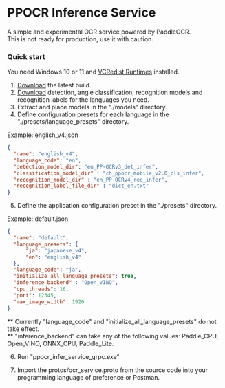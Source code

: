 # PPOCR Inference Service

A simple and experimental OCR service powered by PaddleOCR. <br>
This is not ready for production, use it with caution.

### Quick start

You need Windows 10 or 11 and [VCRedist Runtimes](https://www.techpowerup.com/download/visual-c-redistributable-runtime-package-all-in-one/) installed. <br>

1. [Download](https://github.com/matt-m-o/PPOCR-Inference-Service/releases) the latest build.
2. [Download](https://github.com/PaddlePaddle/PaddleOCR/blob/release/2.7/doc/doc_en/models_list_en.md) detection, angle classification, recognition models and recognition labels for the languages you need.
3. Extract and place models in the "./models" directory.
4. Define configuration presets for each language in the "./presets/language_presets" directory.

Example: english_v4.json
```json
{
  "name": "english_v4",
  "language_code": "en",
  "detection_model_dir": "en_PP-OCRv3_det_infer",
  "classification_model_dir" : "ch_ppocr_mobile_v2.0_cls_infer",
  "recognition_model_dir" : "en_PP-OCRv4_rec_infer",
  "recognition_label_file_dir" : "dict_en.txt"
}
```
5. Define the application configuration preset in the "./presets" directory.

Example: default.json
```json
{
  "name": "default",
  "language_presets": {
      "ja": "japanese_v4",
      "en": "english_v4"
  },
  "language_code": "ja",
  "initialize_all_language_presets": true,
  "inference_backend" : "Open_VINO",
  "cpu_threads": 16,
  "port": 12345,
  "max_image_width": 1920
}
```
** Currently "language_code" and "initialize_all_language_presets" do not take effect. <br>
** "inference_backend" can take any of the following values: Paddle_CPU, Open_VINO, ONNX_CPU, Paddle_Lite.

6. Run "ppocr_infer_service_grpc.exe"

7. Import the protos/ocr_service.proto from the source code into your programming language of preference or Postman.
